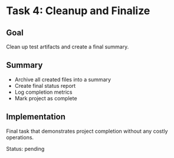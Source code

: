 # Task 4: Cleanup and Finalize

## Goal
Clean up test artifacts and create a final summary.

## Summary
- Archive all created files into a summary
- Create final status report
- Log completion metrics
- Mark project as complete

## Implementation
Final task that demonstrates project completion without any costly operations.

Status: pending
